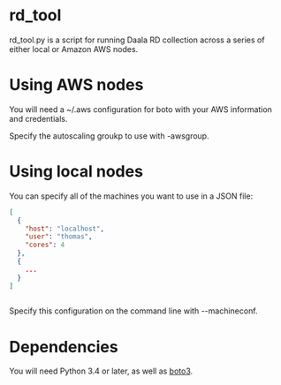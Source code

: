 rd_tool
=======

rd_tool.py is a script for running Daala RD collection across a series of either local or Amazon AWS nodes.

Using AWS nodes
===============

You will need a ~/.aws configuration for boto with your AWS information and credentials.

Specify the autoscaling groukp to use with -awsgroup.

Using local nodes
=================

You can specify all of the machines you want to use in a JSON file:

```json
[
  {
    "host": "localhost",
    "user": "thomas",
    "cores": 4
  },
  {
    ...
  }
]
    
```

Specify this configuration on the command line with --machineconf.

Dependencies
============

You will need Python 3.4 or later, as well as [boto3](https://github.com/boto/boto3).
